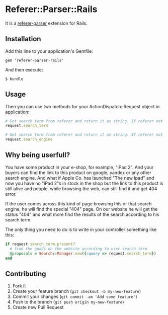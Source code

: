 # Referer::Parser::Rails

It is a [referer-parser](https://github.com/snowplow/referer-parser/blob/master/ruby/README.md)
 extension for Rails.

## Installation

Add this line to your application's Gemfile:

    gem 'referer-parser-rails'

And then execute:

    $ bundle


## Usage

Then you can use two methods for your ActionDispatch::Request object in application:

```ruby
# Get search term from referer and return it as string. If referer not present then returns nil.
request.search_term

# Get search term from referer and return it as string. If referer not present then will returns nil.
request.search_engine
```

## Why being userfull?
You have some product in your e-shop, for example, "iPad 2". And your buyers can find the link to this product on google, yandex or any other search engine. And what if Apple Co. has launched "The new Ipad" and now you have no "iPad 2"s in stock in the shop but the link to this product is still alive and people, while browsing the web, can still find it and get 404 error.

If the user comes across this kind of page browsing this or that search engine, he will find the special "404" page. On our website he will get the status "404" and what more find the results of the search according to his search term.

The only thing you need to do is to write in your controller something like this:

```ruby
if request.search_term.present?
  # find the goods on the website according to user search term
  @proposals = Search::Manager.new({:query => request.search_term})
end
```  

## Contributing

1. Fork it
2. Create your feature branch (`git checkout -b my-new-feature`)
3. Commit your changes (`git commit -am 'Add some feature'`)
4. Push to the branch (`git push origin my-new-feature`)
5. Create new Pull Request